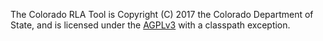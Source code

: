 The Colorado RLA Tool is Copyright (C) 2017 the Colorado Department of State, and is licensed under the [AGPLv3](https://www.gnu.org/licenses/agpl-3.0.en.html)  with a classpath exception.
